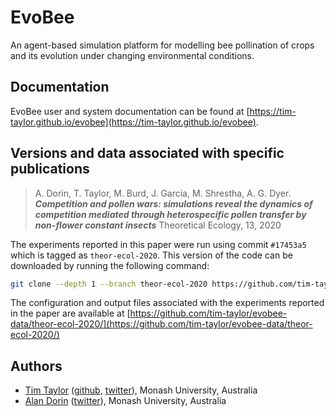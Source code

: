 # EvoBee

An agent-based simulation platform for modelling bee pollination of crops and its evolution under changing environmental conditions.

## Documentation

EvoBee user and system documentation can be found at [https://tim-taylor.github.io/evobee](https://tim-taylor.github.io/evobee).

## Versions and data associated with specific publications

> A. Dorin, T. Taylor, M. Burd, J. Garcia, M. Shrestha, A. G. Dyer.
> ***Competition and pollen wars: simulations reveal the dynamics of competition mediated through heterospecific pollen transfer by non-flower constant insects*** 
> Theoretical Ecology, 13, 2020

The experiments reported in this paper were run using commit `#17453a5` which is tagged as `theor-ecol-2020`. This version of the code can be downloaded by running the following command:
```bash
git clone --depth 1 --branch theor-ecol-2020 https://github.com/tim-taylor/evobee.git
``` 
The configuration and output files associated with the experiments reported in the paper are available at [https://github.com/tim-taylor/evobee-data/theor-ecol-2020/](https://github.com/tim-taylor/evobee-data/theor-ecol-2020/)

## Authors
* [Tim Taylor](http://timt.co) ([github](https://github.com/tim-taylor), [twitter](https://twitter.com/drtimt)), Monash University, Australia
* [Alan Dorin](https://research.monash.edu/en/persons/alan-dorin) ([twitter](https://twitter.com/NRGBunny1)), Monash University, Australia
<!--stackedit_data:
eyJoaXN0b3J5IjpbNzU1MzI4MTY5LC0xNzk3NzQ1MDE0LC0yMD
E3NjI1ODM3LC0xNTU3Mjc2Nzc0LC0xODI1OTU0ODc4LC0xMDQz
MjAwNDA3LC05OTk5NTk1NTQsLTE3OTgwODY2NTgsLTE0OTg4Nz
kzMTcsLTc5NTIwODI3OCwtMTE1MDUyOTIyNV19
-->